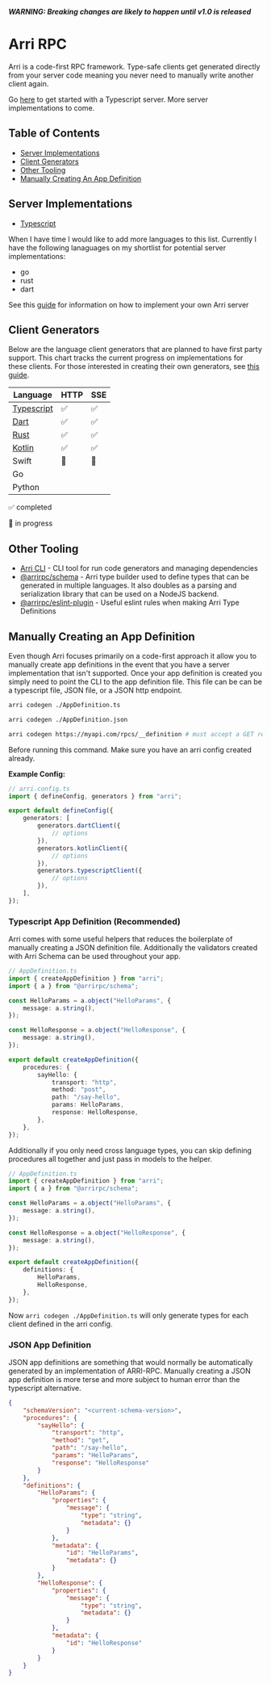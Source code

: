 _**WARNING: Breaking changes are likely to happen until v1.0 is released**_

# Arri RPC

Arri is a code-first RPC framework. Type-safe clients get generated directly from your server code meaning you never need to manually write another client again.

Go [here](/languages/ts/ts-server/README.md) to get started with a Typescript server. More server implementations to come.

## Table of Contents

-   [Server Implementations](#server-implementations)
-   [Client Generators](#client-generators)
-   [Other Tooling](#other-tooling)
-   [Manually Creating An App Definition](#manually-creating-an-app-definition)

## Server Implementations

-   [Typescript](/languages/ts/ts-server/README.md)

When I have time I would like to add more languages to this list. Currently I have the following lanaguages on my shortlist for potential server implementations:

-   go
-   rust
-   dart

See this [guide](/docs/implementing-an-arri-server.md) for information on how to implement your own Arri server

## Client Generators

Below are the language client generators that are planned to have first party support. This chart tracks the current progress on implementations for these clients. For those interested in creating their own generators, see [this guide](/docs/creating-a-custom-generator.md).

| Language                                            | HTTP | SSE |
| --------------------------------------------------- | ---- | --- |
| [Typescript](languages/ts/ts-codegen/README.md)     | ✅   | ✅  |
| [Dart](languages/dart/dart-codegen/README.md)       | ✅   | ✅  |
| [Rust](languages/rust/rust-codegen/README.md)       | ✅   | ✅  |
| [Kotlin](languages/kotlin/kotlin-codegen/README.md) | ✅   | ✅  |
| Swift                                               | 🚧   | 🚧  |
| Go                                                  |      |     |
| Python                                              |      |     |

✅ completed

🚧 in progress

## Other Tooling

-   [Arri CLI](/tooling/cli/README.md) - CLI tool for run code generators and managing dependencies
-   [@arrirpc/schema](tooling/schema/README.md) - Arri type builder used to define types that can be generated in multiple languages. It also doubles as a parsing and serialization library that can be used on a NodeJS backend.
-   [@arrirpc/eslint-plugin](tooling/eslint-plugin/README.md) - Useful eslint rules when making Arri Type Definitions

## Manually Creating an App Definition

Even though Arri focuses primarily on a code-first approach it allow you to manually create app definitions in the event that you have a server implementation that isn't supported. Once your app definition is created you simply need to point the CLI to the app definition file. This file can be can be a typescript file, JSON file, or a JSON http endpoint.

```bash
arri codegen ./AppDefinition.ts

arri codegen ./AppDefinition.json

arri codegen https://myapi.com/rpcs/__definition # must accept a GET request
```

Before running this command. Make sure you have an arri config created already.

**Example Config:**

```ts
// arri.config.ts
import { defineConfig, generators } from "arri";

export default defineConfig({
    generators: [
        generators.dartClient({
            // options
        }),
        generators.kotlinClient({
            // options
        }),
        generators.typescriptClient({
            // options
        }),
    ],
});
```

### Typescript App Definition (Recommended)

Arri comes with some useful helpers that reduces the boilerplate of manually creating a JSON definition file. Additionally the validators created with Arri Schema can be used throughout your app.

```ts
// AppDefinition.ts
import { createAppDefinition } from "arri";
import { a } from "@arrirpc/schema";

const HelloParams = a.object("HelloParams", {
    message: a.string(),
});

const HelloResponse = a.object("HelloResponse", {
    message: a.string(),
});

export default createAppDefinition({
    procedures: {
        sayHello: {
            transport: "http",
            method: "post",
            path: "/say-hello",
            params: HelloParams,
            response: HelloResponse,
        },
    },
});
```

Additionally if you only need cross language types, you can skip defining procedures all together and just pass in models to the helper.

```ts
// AppDefinition.ts
import { createAppDefinition } from "arri";
import { a } from "@arrirpc/schema";

const HelloParams = a.object("HelloParams", {
    message: a.string(),
});

const HelloResponse = a.object("HelloResponse", {
    message: a.string(),
});

export default createAppDefinition({
    definitions: {
        HelloParams,
        HelloResponse,
    },
});
```

Now `arri codegen ./AppDefinition.ts` will only generate types for each client defined in the arri config.

### JSON App Definition

JSON app definitions are something that would normally be automatically generated by an implementation of ARRI-RPC. Manually creating a JSON app definition is more terse and more subject to human error than the typescript alternative.

```json
{
    "schemaVersion": "<current-schema-version>",
    "procedures": {
        "sayHello": {
            "transport": "http",
            "method": "get",
            "path": "/say-hello",
            "params": "HelloParams",
            "response": "HelloResponse"
        }
    },
    "definitions": {
        "HelloParams": {
            "properties": {
                "message": {
                    "type": "string",
                    "metadata": {}
                }
            },
            "metadata": {
                "id": "HelloParams",
                "metadata": {}
            }
        },
        "HelloResponse": {
            "properties": {
                "message": {
                    "type": "string",
                    "metadata": {}
                }
            },
            "metadata": {
                "id": "HelloResponse"
            }
        }
    }
}
```
